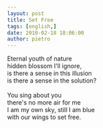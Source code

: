 ```yaml
---
layout: post
title: Set Free
tags: [english,]
date: 2010-02-18 18:06:00
author: pietro
---
```

Eternal youth of nature<br/>hidden blossom I'll ignore,<br/>is there a sense in this illusion<br/>is there a sense in the solution?<br/><br/>You sing about you<br/>there's no more air for me<br/>I am my own sky, still I am blue<br/>with our wings to set free.

